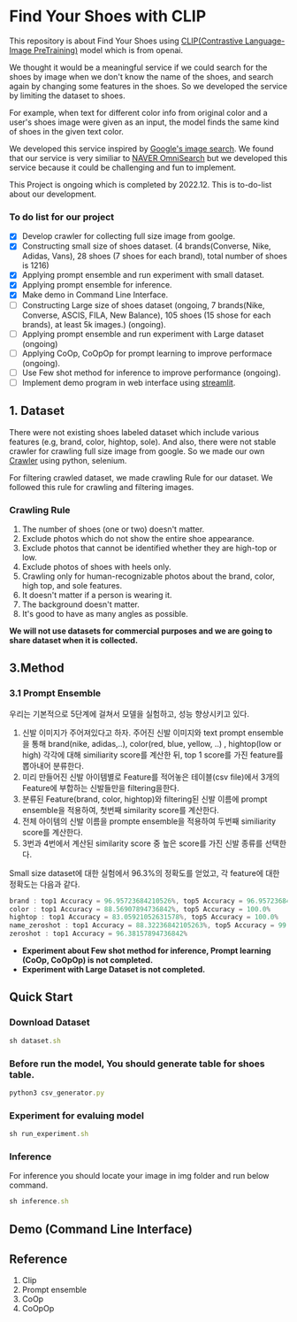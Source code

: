 # Find Your Shoes with CLIP

This repository is about Find Your Shoes using [CLIP(Contrastive Language-Image PreTraining)](https://github.com/openai/CLIP) model which is from openai. 

We thought it would be a meaningful service if we could search for the shoes by image when we don't know the name of the shoes, and search again by changing some features in the shoes. 
So we developed the service by limiting the dataset to shoes.

For example, when text for different color info from original color and a user's shoes image were given as an input, the model finds the same kind of shoes in the given text color.

We developed this service inspired by [Google's image search](https://images.google.com/). 
We found that our service is very similiar to [NAVER OmniSearch](https://www.youtube.com/watch?v=jfGpplvNFFs) but we developed this service because it could be challenging and fun to implement.

This Project is ongoing which is completed by 2022.12. This is to-do-list about our development.

### **To do list for our project**

- [x]  Develop crawler for collecting full size image from goolge.
- [x]  Constructing small size of shoes dataset. (4 brands(Converse, Nike, Adidas, Vans),  28 shoes (7 shoes for each brand), total number of shoes is 1216)
- [x]  Applying prompt ensemble and run experiment with small dataset.
- [x]  Applying prompt ensemble for inference.
- [x]  Make demo in Command Line Interface.
- [ ]  Constructing Large size of shoes dataset (ongoing, 7 brands(Nike, Converse, ASCIS, FILA, New Balance), 105 shoes (15 shose for each brands), at least 5k images.) (ongoing).
- [ ]  Applying prompt ensemble and run experiment with Large dataset (ongoing)
- [ ]  Applying CoOp, CoOpOp for prompt learning to improve performace (ongoing).
- [ ]  Use Few shot method for inference to improve performance (ongoing).
- [ ]  Implement demo program in web interface using [streamlit](https://streamlit.io/).

## 1. Dataset

There were not existing shoes labeled dataset which include various features (e.g, brand, color, hightop, sole). And also, there were not stable crawler for crawling full size image from google. So we made our own [Crawler](https://github.com/changhyeonnam/Google-Full-size-image-crawler) using python, selenium. 

For filtering crawled dataset, we made crawling Rule for our dataset. We followed this rule for crawling and filtering images. 

### Crawling Rule

1. The number of shoes (one or two) doesn't matter.
2. Exclude photos which do not show the entire shoe appearance.
3. Exclude photos that cannot be identified whether they are high-top or low.
4. Exclude photos of shoes with heels only.
5. Crawling only for human-recognizable photos about the brand, color, high top, and sole features.
6. It doesn't matter if a person is wearing it.
7.  The background doesn't matter.
8. It's good to have as many angles as possible.

**We will not use datasets for commercial purposes and we are going to share dataset when it is collected.**

## 3.Method

### 3.1 Prompt Ensemble

우리는 기본적으로  5단계에 걸쳐서 모델을 실험하고, 성능 향상시키고 있다. 

1. 신발 이미지가 주어져있다고 하자. 주어진 신발 이미지와 text prompt ensemble을 통해 brand(nike, adidas,..), color(red, blue, yellow, ..) , hightop(low or high)  각각에 대해 similiarity score를 계산한 뒤, top 1 score를 가진 feature를 뽑아내어 분류한다.
2. 미리 만들어진 신발 아이템별로 Feature를 적어놓은 테이블(csv file)에서 3개의 Feature에 부합하는 신발들만을 filtering을한다.  
3. 분류된 Feature(brand, color, hightop)와 filtering된 신발 이름에 prompt ensemble을 적용하여, 첫번째 similarity score를 계산한다. 
4. 전체 아이템의 신발 이름을 prompte ensemble을 적용하여 두번째 similiarity score를 계산한다.
5. 3번과 4번에서 계산된 similarity score 중 높은 score를 가진 신발 종류를 선택한다. 

Small size dataset에 대한 실험에서 96.3%의 정확도를 얻었고, 각 feature에 대한 정확도는 다음과 같다.

```jsx
brand : top1 Accuracy = 96.95723684210526%, top5 Accuracy = 96.95723684210526%
color : top1 Accuracy = 88.56907894736842%, top5 Accuracy = 100.0%
hightop : top1 Accuracy = 83.05921052631578%, top5 Accuracy = 100.0%
name_zeroshot : top1 Accuracy = 88.32236842105263%, top5 Accuracy = 99.91776315789474%
zeroshot : top1 Accuracy = 96.38157894736842%
```

- **Experiment about Few shot method for inference, Prompt learning (CoOp, CoOpOp) is not completed.**
- **Experiment with Large Dataset is not completed.**

## Quick Start

### Download Dataset

```jsx
sh dataset.sh
```

### Before run the model, You should generate table for shoes table.

```jsx
python3 csv_generator.py
```

### Experiment for evaluing model

```jsx
sh run_experiment.sh
```

### Inference

For inference you should locate your image in img folder and run below command.

```jsx
sh inference.sh
```

## Demo (Command Line Interface)

## Reference

1. Clip
2. Prompt ensemble
3. CoOp
4. CoOpOp
